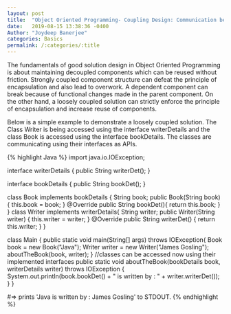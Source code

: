 ```yaml
---
layout: post
title:  "Object Oriented Programming- Coupling Design: Communication between classes using Interface API "
date:   2019-08-15 13:38:36 -0400
Author: "Joydeep Banerjee"
categories: Basics
permalink: /:categories/:title
---
```

The fundamentals of good solution design in Object Oriented Programming is about maintaining decoupled components which can be reused without friction. Strongly coupled component structure can defeat the principle of encapsulation and also lead to overwork. A dependent component can break because of functional changes made in the parent component. On the other hand, a loosely coupled solution can strictly enforce the principle of encapsulation and increase reuse of components. 

Below is a simple example to demonstrate a loosely coupled solution. The Class Writer is being accessed using the interface writerDetails and the class Book is accessed using the interface bookDetails. The classes are communicating using their interfaces as APIs.

{% highlight Java %}
import java.io.IOException;

interface writerDetails {
    public String  writerDet();
}

interface bookDetails {
    public String  bookDet();
}


class Book implements bookDetails {
    String book;
    public Book(String book)
    {
        this.book = book;
    }
    @Override
    public String bookDet(){
        return this.book;
    }
}
class Writer implements writerDetails{
    String writer;
    public Writer(String writer)
    {
        this.writer = writer;
    }
    @Override
    public String writerDet() {
        return this.writer;
    }
}

class Main {
    public static void main(String[] args) throws IOException{
        Book book = new Book("Java");
        Writer writer = new Writer("James Gosling");
        aboutTheBook(book, writer);
    }
    //classes can be accessed now using their implemented interfaces
    public static void aboutTheBook(bookDetails book, writerDetails writer) throws IOException {
        System.out.println(book.bookDet() + " is written by : " + writer.writerDet());
    }
}

#=> prints 'Java is written by : James Gosling' to STDOUT.
{% endhighlight %}



